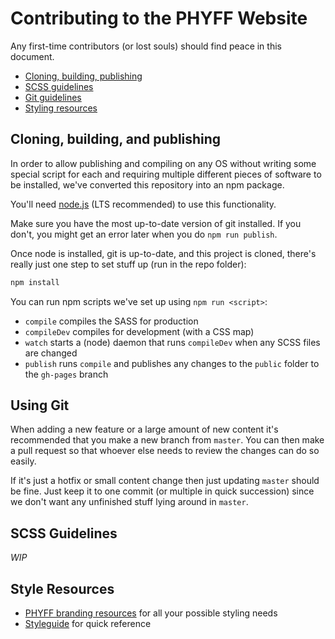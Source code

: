 # Contributing to the PHYFF Website

Any first-time contributors (or lost souls) should find peace in this document.

* [Cloning, building, publishing](#cloning-building-and-publishing)
* [SCSS guidelines](#scss-guidelines)
* [Git guidelines](#using-git)
* [Styling resources](#style-resources)

## Cloning, building, and publishing
In order to allow publishing and compiling on any OS without writing some special script for each and requiring multiple different pieces of software to be installed, we've converted this repository into an npm package.

You'll need [node.js](https://nodejs.org/en/) (LTS recommended) to use this functionality.

Make sure you have the most up-to-date version of git installed. If you don't, you might get an error later when you do `npm run publish`.

Once node is installed, git is up-to-date, and this project is cloned, there's really just one step to set stuff up (run in the repo folder):
```sh
npm install
```
You can run npm scripts we've set up using `npm run <script>`:
* `compile` compiles the SASS for production
* `compileDev` compiles for development (with a CSS map)
* `watch` starts a (node) daemon that runs `compileDev` when any SCSS files are changed
* `publish` runs `compile` and publishes any changes to the `public` folder to the `gh-pages` branch

## Using Git
When adding a new feature or a large amount of new content it's recommended that you make a new branch from `master`. You can then make a pull request so that whoever else needs to review the changes can do so easily.

If it's just a hotfix or small content change then just updating `master` should be fine. Just keep it to one commit (or multiple in quick succession) since we don't want any unfinished stuff lying around in `master`.

## SCSS Guidelines
*WIP*

## Style Resources
* [PHYFF branding resources](https://github.com/phyff/resources) for all your possible styling needs
* [Styleguide](https://github.com/phyff/resources/blob/master/styleguide.pdf) for quick reference
